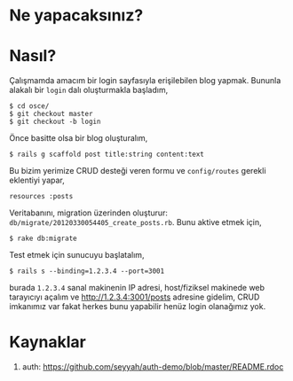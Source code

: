 # Ne yapacaksınız?

# Nasıl?

Çalışmamda amacım bir login sayfasıyla erişilebilen blog yapmak. Bununla alakalı
bir `login` dalı oluşturmakla başladım,

	$ cd osce/
	$ git checkout master
	$ git checkout -b login

Önce basitte olsa bir blog oluşturalım,

	$ rails g scaffold post title:string content:text

Bu bizim yerimize CRUD desteği veren formu ve `config/routes` gerekli eklentiyi
yapar,

	resources :posts

Veritabanını, migration üzerinden oluşturur:
`db/migrate/20120330054405_create_posts.rb`. Bunu aktive etmek için,

	$ rake db:migrate

Test etmek için sunucuyu başlatalım,

	$ rails s --binding=1.2.3.4 --port=3001

burada `1.2.3.4` sanal makinenin IP adresi, host/fiziksel makinede web
tarayıcıyı açalım ve http://1.2.3.4:3001/posts adresine gidelim, CRUD imkanımız
var fakat herkes bunu yapabilir henüz login olanağımız yok.

# Kaynaklar

1. auth: <https://github.com/seyyah/auth-demo/blob/master/README.rdoc>
